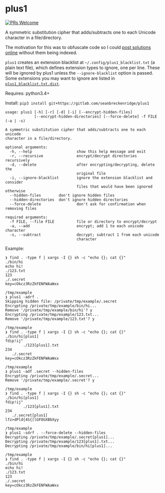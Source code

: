 # plus1

[![PRs Welcome](https://img.shields.io/badge/PRs-welcome-brightgreen.svg?style=flat-square)](http://makeapullrequest.com)

A symmetric substitution cipher that adds/subtracts one to each Unicode character in a file/directory.

The motivation for this was to obfuscate code so I could [post solutions online](https://gitlab.com/seanbreckenridge/CS-Assignments) without them being indexed.

`plus1` creates an extension blacklist at `~/.config/plus1_blacklist.txt` (a plain text file), which defines extension types to ignore, one per line. These will be ignored by plus1 unless the `--ignore-blacklist` option is passed. Some extensions you may want to ignore are listed in [`plus1_blacklist.txt.dist`](./plus1/plus1_blacklist.txt.dist).

Requires: python3.4+

Install: `pip3 install git+https://gitlab.com/seanbreckenridge/plus1`

```
usage: plus1 [-h] [-r] [-d] [-i] [--encrypt-hidden-files]
             [--encrypt-hidden-directories] [--force-delete] -f FILE (-a | -s)

A symmetric substitution cipher that adds/subtracts one to each unicode
character in a file/directory.

optional arguments:
  -h, --help                    show this help message and exit
  -r, --recursive               encrypt/decrypt directories recursively
  -d, --delete                  after encrypting/decrypting, delete the
                                original file
  -i, --ignore-blacklist        ignore the extension blacklist and consider
                                files that would have been ignored otherwise
  --hidden-files        don't ignore hidden files
  --hidden-directories  don't ignore hidden directories
  --force-delete                don't ask for confirmation when removing files

required arguments:
  -f FILE, --file FILE          file or directory to encrypt/decrypt
  -a, --add                     encrypt; add 1 to each unicode character
  -s, --subtract                decrypt; subtract 1 from each unicode
                                character
```

Example:

```
❯ find . -type f | xargs -I {} sh -c "echo {}; cat {}"
./bin/hi
echo hi!
./123.txt
123
./.secret
key=cOkcz3RzZkFENFWAaWxx

/tmp/example
❯ plus1 -adrf .
Skipping hidden file: /private/tmp/example/.secret
Encrypting /private/tmp/example/bin/hi...
Remove '/private/tmp/example/bin/hi'? y
Encrypting /private/tmp/example/123.txt...
Remove '/private/tmp/example/123.txt'? y

/tmp/example
❯ find . -type f | xargs -I {} sh -c "echo {}; cat {}"
./bin/hi[plus1]
fdip!ij"
        ./123[plus1].txt
234
   ./.secret
key=cOkcz3RzZkFENFWAaWxx

/tmp/example
❯ plus1 -adf .secret --hidden-files
Encrypting /private/tmp/example/.secret...
Remove '/private/tmp/example/.secret'? y

/tmp/example
❯ find . -type f | xargs -I {} sh -c "echo {}; cat {}"
./bin/hi[plus1]
fdip!ij"
        ./123[plus1].txt
234
   ./.secret[plus1]
lfz>dPld{4S{[lGFOGXBbXyy

/tmp/example
❯ plus1 -sdrf . --force-delete --hidden-files
Decrypting /private/tmp/example/.secret[plus1]...
Decrypting /private/tmp/example/123[plus1].txt...
Decrypting /private/tmp/example/bin/hi[plus1]...

/tmp/example
❯ find . -type f | xargs -I {} sh -c "echo {}; cat {}"
./bin/hi
echo hi!
./123.txt
123
./.secret
key=cOkcz3RzZkFENFWAaWxx
```
